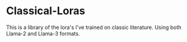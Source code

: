 # Classical-Loras
This is a library of the lora's I've trained on classic literature. Using both Llama-2 and Llama-3 formats.
